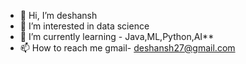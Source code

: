 - 👋 Hi, I’m deshansh 
- 👀 I’m interested in data science
- 🌱 I’m currently learning - Java,ML,Python,AI**
- 📫 How to reach me  gmail- deshansh27@gmail.com
 [](https://mail.google.com/mail/u/1/#inbox)

<!---
deshansh27/deshansh27 is a ✨ special ✨ repository because its `README.md` (this file) appears on your GitHub profile.
You can click the Preview link to take a look at your changes.
--->
